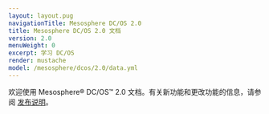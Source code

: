 ```yaml
---
layout: layout.pug
navigationTitle: Mesosphere DC/OS 2.0
title: Mesosphere DC/OS 2.0 文档
version: 2.0
menuWeight: 0
excerpt: 学习 DC/OS
render: mustache
model: /mesosphere/dcos/2.0/data.yml
---
```


欢迎使用 Mesosphere&reg; DC/OS&trade; 2.0 文档。有关新功能和更改功能的信息，请参阅 [发布说明](/mesosphere/dcos/2.0/release-notes/)。
